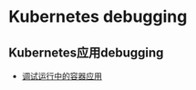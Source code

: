 # Kubernetes debugging


## Kubernetes应用debugging

* [调试运行中的容器应用](http://feisky.xyz/2017/02/14/Debugging-application-in-containers/)

